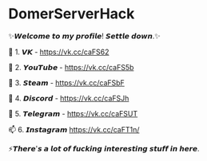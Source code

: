 # DomerServerHack
✨𝙒𝙚𝙡𝙘𝙤𝙢𝙚 𝙩𝙤 𝙢𝙮 𝙥𝙧𝙤𝙛𝙞𝙡𝙚! 𝙎𝙚𝙩𝙩𝙡𝙚 𝙙𝙤𝙬𝙣.✨

🔭 1. 𝙑𝙆 - https://vk.cc/caFS62

🌱 2. 𝙔𝙤𝙪𝙏𝙪𝙗𝙚 - https://vk.cc/caFS5b

👯 3. 𝙎𝙩𝙚𝙖𝙢 - https://vk.cc/caFSbF

💞️ 4. 𝘿𝙞𝙨𝙘𝙤𝙧𝙙 - https://vk.cc/caFSJh

💬 5. 𝙏𝙚𝙡𝙚𝙜𝙧𝙖𝙢 - https://vk.cc/caFSUT

📫 6. 𝙄𝙣𝙨𝙩𝙖𝙜𝙧𝙖𝙢 https://vk.cc/caFT1n/

⚡𝙏𝙝𝙚𝙧𝙚'𝙨 𝙖 𝙡𝙤𝙩 𝙤𝙛 𝙛𝙪𝙘𝙠𝙞𝙣𝙜 𝙞𝙣𝙩𝙚𝙧𝙚𝙨𝙩𝙞𝙣𝙜 𝙨𝙩𝙪𝙛𝙛 𝙞𝙣 𝙝𝙚𝙧𝙚.
